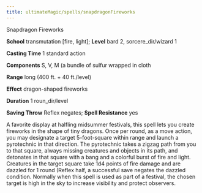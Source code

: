 ```yaml
---
title: ultimateMagic/spells/snapdragonFireworks
---
```

Snapdragon Fireworks

**School** transmutation [fire, light]; **Level** bard 2, sorcere_dir/wizard 1

**Casting Time** 1 standard action

**Components** S, V, M (a bundle of sulfur wrapped in cloth

**Range** long (400 ft. + 40 ft./level)

**Effect** dragon-shaped fireworks

**Duration** 1 roun_dir/level

**Saving Throw** Reflex negates; **Spell Resistance** yes

A favorite display at halfling midsummer festivals, this spell lets you create fireworks in the shape of tiny dragons. Once per round, as a move action, you may designate a target 5-foot-square within range and launch a pyrotechnic in that direction. The pyrotechnic takes a zigzag path from you to that square, always missing creatures and objects in its path, and detonates in that square with a bang and a colorful burst of fire and light. Creatures in the target square take 1d4 points of fire damage and are dazzled for 1 round (Reflex half, a successful save negates the dazzled condition. Normally when this spell is used as part of a festival, the chosen target is high in the sky to increase visibility and protect observers.

